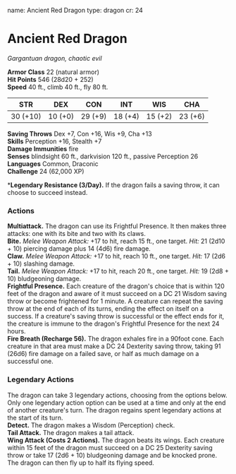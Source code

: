 name: Ancient Red Dragon
type: dragon
cr: 24

# Ancient Red Dragon 
_Gargantuan dragon, chaotic evil_

**Armor Class** 22 (natural armor)    
**Hit Points** 546 (28d20 + 252)    
**Speed** 40 ft., climb 40 ft., fly 80 ft. 

| STR     | DEX     | CON     | INT     | WIS     | CHA     |
|---------|---------|---------|---------|---------|---------|
| 30 (+10)| 10 (+0) | 29 (+9) | 18 (+4) | 15 (+2) | 23 (+6) |

**Saving Throws** Dex +7, Con +16, Wis +9, Cha +13    
**Skills** Perception +16, Stealth +7    
**Damage Immunities** fire    
**Senses** blindsight 60 ft., darkvision 120 ft., passive Perception 26    
**Languages** Common, Draconic    
**Challenge** 24 (62,000 XP) 

***Legendary Resistance (3/Day).** If the dragon fails a saving throw, it can choose to succeed instead. 

### Actions 
**Multiattack.** The dragon can use its Frightful Presence. It then makes three attacks: one with its bite and two with its claws.    
**Bite.** _Melee Weapon Attack:_ +17 to hit, reach 15 ft., one target. _Hit:_ 21 (2d10 + 10) piercing damage plus 14 (4d6) fire damage.    
**Claw.** _Melee Weapon Attack:_ +17 to hit, reach 10 ft., one target. _Hit:_ 17 (2d6 + 10) slashing damage.    
**Tail.** _Melee Weapon Attack:_ +17 to hit, reach 20 ft., one target. _Hit:_ 19 (2d8 + 10) bludgeoning damage.    
**Frightful Presence.** Each creature of the dragon's choice that is within 120 feet of the dragon and aware of it must succeed on a DC 21 Wisdom saving throw or become frightened for 1 minute. A creature can repeat the saving throw at the end of each of its turns, ending the effect on itself on a success. If a creature's saving throw is successful or the effect ends for it, the creature is immune to the dragon's Frightful Presence for the next 24 hours.    
**Fire Breath (Recharge 56).** The dragon exhales fire in a 90foot cone. Each creature in that area must make a DC 24 Dexterity saving throw, taking 91 (26d6) fire damage on a failed save, or half as much damage on a successful one. 

### Legendary Actions 
The dragon can take 3 legendary actions, choosing from the options below. Only one legendary action option can be used at a time and only at the end of another creature's turn. The dragon regains spent legendary actions at the start of its turn.    
**Detect.** The dragon makes a Wisdom (Perception) check.    
**Tail Attack.** The dragon makes a tail attack.    
**Wing Attack (Costs 2 Actions).** The dragon beats its wings. Each creature within 15 feet of the dragon must succeed on a DC 25 Dexterity saving throw or take 17 (2d6 + 10) bludgeoning damage and be knocked prone. The dragon can then fly up to half its flying speed.